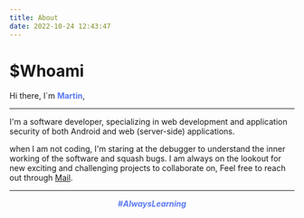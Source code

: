 ```yaml
---
title: About
date: 2022-10-24 12:43:47
---
```


# $Whoami

Hi there, I`m <strong style="font-weight: bold; color: #5978f3">Martin</strong>,

---

I'm a software developer, specializing in web development and application security of both Android and web (server-side) applications.

when I am not coding, I'm staring at the debugger to understand the inner working of the software and squash bugs. I am always on the lookout for new exciting and challenging projects to collaborate on, Feel free to reach out through <a href="mailto:thuri783@gmail.com">Mail</a>.

---

<p style="text-align: center; font-style:italic; font-weight: bold;color: #5978f3;">#AlwaysLearning</p>
